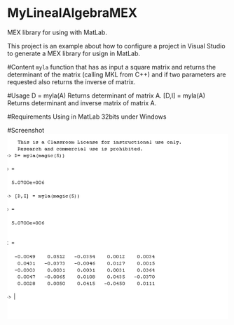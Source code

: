 # MyLinealAlgebraMEX
MEX library for using with MatLab.

  This project is an example about how to configure a project in Visual Studio to generate a MEX library for usign in MatLab.

#Content
  `myla` function that has as input a square matrix and returns the determinant of the matrix (calling MKL from C++) and if two parameters are requested also returns the inverse of matrix.
  
#Usage
  D = myla(A) Returns determinant of matrix A.
  [D,I] = myla(A) Returns determinant and inverse matrix of matrix A.

#Requirements
Using in MatLab 32bits under Windows

#Screenshot
![alt tag](https://raw.githubusercontent.com/LauraLaureus/MyLinealAlgebraMEX/master/MyLinealAlgebra.png)
